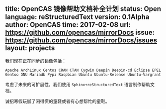 title: OpenCAS 镜像帮助文档补全计划
status: Open
language: reStructuredText
version: 0.1Alpha
author: OpenCAS
time: 2017-02-08
url: https://github.com/opencas/mirrorDocs
issue: https://github.com/opencas/mirrorDocs/issues
layout: projects
---

我们现在正在同步的镜像包括：

    Apache ArchLinux Centos CRAN CTAN Cygwin Deepin Deepin-cd Eclipse EPEL Gentoo GNU Mariadb Pypi Raspbian Ubuntu Ubuntu-Release Ubuntu-Vargrant
            
考虑了未来的可扩展性，我们使用 `Sphinx+reStructuredText` 语言制作帮助文档。

诚招寒假玩腻了闲得慌的童鞋或者有心想帮忙的童鞋。

